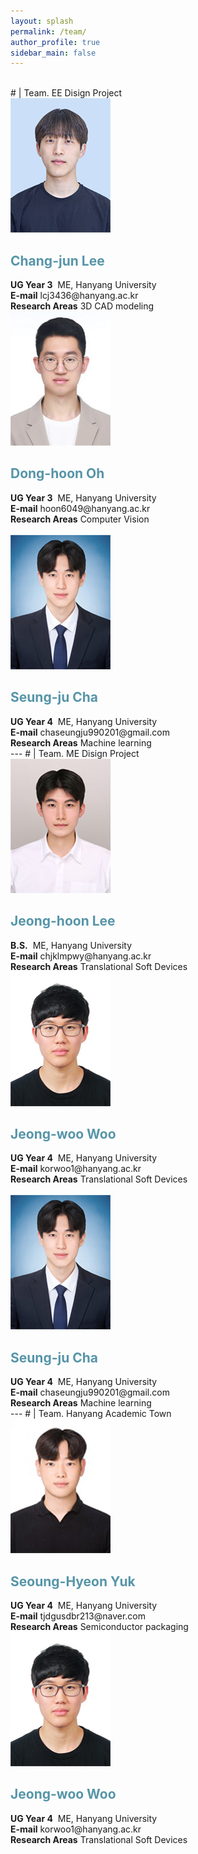 ```yaml
---
layout: splash
permalink: /team/
author_profile: true
sidebar_main: false
---
```

<br>
# | Team. EE Disign Project 
<html>
<head>
    <title>Lab Members</title>
    <link rel="stylesheet" href="style.css">
</head>
<body>
    <div class="member-container">
        <div class="member">
            <a href="" style="color: #5695A8;">
                <img src="./../assets/new_images/team/changjun_final.jpg" alt="Member 1">
            </a>
            <div class="member-info">
                <h2 style="color: #5695A8;">Chang-jun Lee</h2>
                <strong>UG Year 3</strong>&nbsp;&nbsp;ME, Hanyang University
                <br><strong>E-mail</strong> lcj3436@hanyang.ac.kr
                <br><strong>Research Areas</strong> 3D CAD modeling
            </div>
        </div>
        <div class="member">
            <a href="" style="color: #5695A8;">
                <img src="./../assets/new_images/team/donghoon_final.jpg" alt="Member 2">
            </a>
            <div class="member-info">
                <h2 style="color: #5695A8;">Dong-hoon Oh</h2>
                <strong>UG Year 3</strong>&nbsp;&nbsp;ME, Hanyang University
                <br><strong>E-mail</strong> hoon6049@hanyang.ac.kr
                <br><strong>Research Areas</strong> Computer Vision 
            </div>
        </div>
    </div>
    <br>
    <div class="member-container">
        <div class="member">
            <a href="https://sites.google.com/view/hyu-mm/members" style="color: #5695A8;">
                <img src="./../assets/new_images/team/seungju_final.jpg" alt="Member 1">
            </a>
            <div class="member-info">
                <h2 style="color: #5695A8;">Seung-ju Cha</h2>
                <strong>UG Year 4</strong>&nbsp;&nbsp;ME, Hanyang University
                <br><strong>E-mail</strong> chaseungju990201@gmail.com
                <br><strong>Research Areas</strong> Machine learning
            </div>
        </div>
    </div>
</body>
</html>
---
# | Team. ME Disign Project 
<html>
<head>
    <title>Lab Members</title>
    <link rel="stylesheet" href="style.css">
</head>
<body>
    <div class="member-container">
        <div class="member">
            <a href="https://sites.google.com/hanyang.ac.kr/tsdlab/members" style="color: #5695A8;">
                <img src="./../assets/new_images/team/jeonghoon_final.jpg" alt="Member 1">
            </a>
            <div class="member-info">
                <h2 style="color: #5695A8;">Jeong-hoon Lee</h2>
                <strong>B.S.</strong>&nbsp;&nbsp;ME, Hanyang University
                <br><strong>E-mail</strong> chjklmpwy@hanyang.ac.kr
                <br><strong>Research Areas</strong> Translational Soft Devices
            </div>
        </div>
        <div class="member">
            <a href="https://sites.google.com/hanyang.ac.kr/tsdlab/members" style="color: #5695A8;">
                <img src="./../assets/new_images/team/jeongwoo_final.jpg" alt="Member 2">
            </a>
            <div class="member-info">
                <h2 style="color: #5695A8;">Jeong-woo Woo</h2>
                <strong>UG Year 4</strong>&nbsp;&nbsp;ME, Hanyang University
                <br><strong>E-mail</strong> korwoo1@hanyang.ac.kr
                <br><strong>Research Areas</strong> Translational Soft Devices
            </div>
        </div>
    </div>
    <br>
    <div class="member-container">
        <div class="member">
            <a href="https://sites.google.com/view/hyu-mm/members" style="color: #5695A8;">
                <img src="./../assets/new_images/team/seungju_final.jpg" alt="Member 1">
            </a>
            <div class="member-info">
                <h2 style="color: #5695A8;">Seung-ju Cha</h2>
                <strong>UG Year 4</strong>&nbsp;&nbsp;ME, Hanyang University
                <br><strong>E-mail</strong> chaseungju990201@gmail.com
                <br><strong>Research Areas</strong> Machine learning
            </div>
        </div>
    </div>
</body>
</html>
---
# | Team. Hanyang Academic Town
<html>
<head>
    <title>Lab Members</title>
    <link rel="stylesheet" href="style.css">
</head>
<body>
    <div class="member-container">
        <div class="member">
            <a href="http://mcdm.hanyang.ac.kr/sub1_1.jsp?no=4" style="color: #5695A8;">
                <img src="./../assets/new_images/team/seonghyeon_final.jpg" alt="Member 1">
            </a>
            <div class="member-info">
                <h2 style="color: #5695A8;">Seoung-Hyeon Yuk</h2>
                <strong>UG Year 4</strong>&nbsp;&nbsp;ME, Hanyang University
                <br><strong>E-mail</strong> tjdgusdbr213@naver.com
                <br><strong>Research Areas</strong> Semiconductor packaging
            </div>
        </div>
        <div class="member">
            <a href="https://sites.google.com/hanyang.ac.kr/tsdlab/members" style="color: #5695A8;">
                <img src="./../assets/new_images/team/jeongwoo_final.jpg" alt="Member 2">
            </a>
            <div class="member-info">
                <h2 style="color: #5695A8;">Jeong-woo Woo</h2>
                <strong>UG Year 4</strong>&nbsp;&nbsp;ME, Hanyang University
                <br><strong>E-mail</strong> korwoo1@hanyang.ac.kr
                <br><strong>Research Areas</strong> Translational Soft Devices
            </div>
        </div>
    </div>



